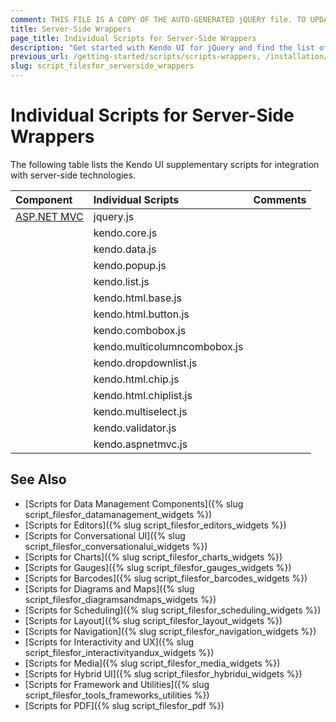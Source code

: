 ```yaml
---
comment: THIS FILE IS A COPY OF THE AUTO-GENERATED jQUERY file. TO UPDATE THE CONTENT, COPY THE NEW DEPENDENCIES FROM THE RELEVANT jQUERY FILE.
title: Server-Side Wrappers
page_title: Individual Scripts for Server-Side Wrappers
description: "Get started with Kendo UI for jQuery and find the list of required script files for the Kendo UI Server-Side Wrappers"
previous_url: /getting-started/scripts/scripts-wrappers, /installation/scripts/scripts-wrappers
slug: script_filesfor_serverside_wrappers
---
```


# Individual Scripts for Server-Side Wrappers

The following table lists the Kendo UI supplementary scripts for integration with server-side technologies.&nbsp;&nbsp;

| Component | Individual Scripts | Comments |
| :---   | :---         | :---     |
| [ASP.NET MVC](https://docs.telerik.com/kendo-ui/aspnet-mvc/introduction) | jquery.js | |
| | kendo.core.js | |
| | kendo.data.js | |
| | kendo.popup.js | |
| | kendo.list.js | |
| | kendo.html.base.js | |
| | kendo.html.button.js | |
| | kendo.combobox.js | |
| | kendo.multicolumncombobox.js | |
| | kendo.dropdownlist.js | |
| | kendo.html.chip.js | |
| | kendo.html.chiplist.js | |
| | kendo.multiselect.js | |
| | kendo.validator.js | |
| | kendo.aspnetmvc.js | |

## See Also

+ [Scripts for Data Management Components]({% slug script_filesfor_datamanagement_widgets %})
+ [Scripts for Editors]({% slug script_filesfor_editors_widgets %})
+ [Scripts for Conversational UI]({% slug script_filesfor_conversationalui_widgets %})
+ [Scripts for Charts]({% slug script_filesfor_charts_widgets %})
+ [Scripts for Gauges]({% slug script_filesfor_gauges_widgets %})
+ [Scripts for Barcodes]({% slug script_filesfor_barcodes_widgets %})
+ [Scripts for Diagrams and Maps]({% slug script_filesfor_diagramsandmaps_widgets %})
+ [Scripts for Scheduling]({% slug script_filesfor_scheduling_widgets %})
+ [Scripts for Layout]({% slug script_filesfor_layout_widgets %})
+ [Scripts for Navigation]({% slug script_filesfor_navigation_widgets %})
+ [Scripts for Interactivity and UX]({% slug script_filesfor_interactivityandux_widgets %})
+ [Scripts for Media]({% slug script_filesfor_media_widgets %})
+ [Scripts for Hybrid UI]({% slug script_filesfor_hybridui_widgets %})
+ [Scripts for Framework and Utilities]({% slug script_filesfor_tools_frameworks_utilities %})
+ [Scripts for PDF]({% slug script_filesfor_pdf %})
